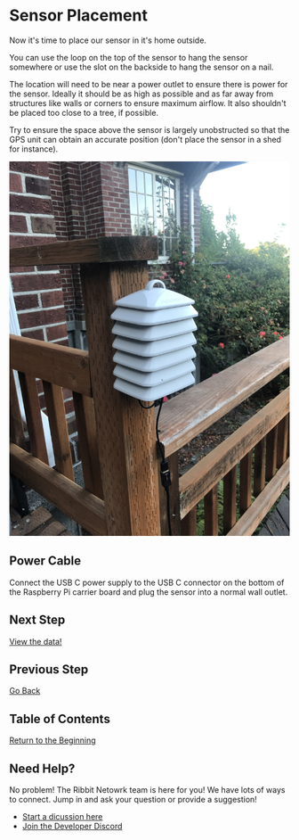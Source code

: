 # Sensor Placement

Now it's time to place our sensor in it's home outside.

You can use the loop on the top of the sensor to hang the sensor somewhere or use the slot on the backside to hang the sensor on a nail.

The location will need to be near a power outlet to ensure there is power for the sensor. Ideally it should be as high as possible and as far away from structures like walls or corners to ensure maximum airflow. It also shouldn't be placed too close to a tree, if possible.

Try to ensure the space above the sensor is largely unobstructed so that the GPS unit can obtain an accurate position (don't place the sensor in a shed for instance).

![placement](images/sensor_placement.jpg)

## Power Cable
Connect the USB C power supply to the USB C connector on the bottom of the Raspberry Pi carrier board and plug the sensor into a normal wall outlet.

## Next Step
[View the data!](7-done.md)

## Previous Step
[Go Back](5-software.md)

## Table of Contents
[Return to the Beginning](0-start-here.md)

## Need Help?
No problem! The Ribbit Netowrk team is here for you! We have lots of ways to connect. Jump in and ask your question or provide a suggestion!
* [Start a dicussion here](https://github.com/Ribbit-Network/ribbit-network-frog-sensor/discussions/new)
* [Join the Developer Discord](https://discord.gg/vq8PkDb2TC)